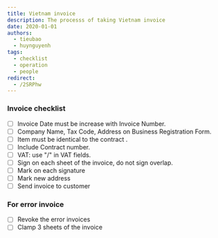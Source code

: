 ```yaml
---
title: Vietnam invoice
description: The processs of taking Vietnam invoice
date: 2020-01-01
authors:
  - tieubao
  - huynguyenh
tags:
  - checklist
  - operation
  - people
redirect:
  - /2SRPhw
---
```


### Invoice checklist

- [ ] Invoice Date must be increase with Invoice Number.
- [ ] Company Name, Tax Code, Address on Business Registration Form.
- [ ] Item must be identical to the contract .
- [ ] Include Contract number.
- [ ] VAT: use "/" in VAT fields.
- [ ] Sign on each sheet of the invoice, do not sign overlap.
- [ ] Mark on each signature
- [ ] Mark new address
- [ ] Send invoice to customer

### For error invoice

- [ ] Revoke the error invoices
- [ ] Clamp 3 sheets of the invoice
